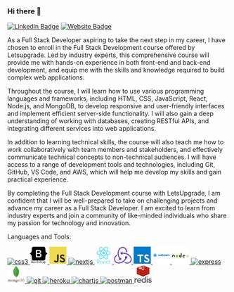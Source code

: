 ### Hi there 👋
[![Linkedin Badge](https://img.shields.io/badge/-Abhishek-blue?style=flat-square&logo=Linkedin&logoColor=white&link=https://www.linkedin.com/in/aakash--01629954/)](https://www.linkedin.com/in/abhishek-bafna-600b581b2/)
[![Website Badge](https://img.shields.io/badge/StackOverflow-Abhishek-yellow)](https://stackoverflow.com/users/21156764/abhishek-jain)

As a Full Stack Developer aspiring to take the next step in my career, I have chosen to enroll in the Full Stack Development course offered by Letsupgrade. Led by industry experts, this comprehensive course will provide me with hands-on experience in both front-end and back-end development, and equip me with the skills and knowledge required to build complex web applications.

Throughout the course, I will learn how to use various programming languages and frameworks, including HTML, CSS, JavaScript, React, Node.js, and MongoDB, to develop responsive and user-friendly interfaces and implement efficient server-side functionality. I will also gain a deep understanding of working with databases, creating RESTful APIs, and integrating different services into web applications.

In addition to learning technical skills, the course will also teach me how to work collaboratively with team members and stakeholders, and effectively communicate technical concepts to non-technical audiences. I will have access to a range of development tools and technologies, including Git, GitHub, VS Code, and AWS, which will help me develop my skills and gain practical experience.

By completing the Full Stack Development course with LetsUpgrade, I am confident that I will be well-prepared to take on challenging projects and advance my career as a Full Stack Developer. I am excited to learn from industry experts and join a community of like-minded individuals who share my passion for technology and innovation.








Languages and Tools: 

   <a href="https://www.w3schools.com/css/" target="_blank" rel="noreferrer">
        <img src="https://cdn.pwskills.com/assets/uploads/master_tool_images/17da1970-68ae-49f9-9864-5344016d1e84.png"alt="css3" />
    </a>
<a href="https://getbootstrap.com" target="_blank" rel="noreferrer">
        <img src="https://raw.githubusercontent.com/devicons/devicon/master/icons/bootstrap/bootstrap-plain-wordmark.svg" alt="bootstrap" width="40" height="40" />
    </a>
    
 <a href="https://developer.mozilla.org/en-US/docs/Web/JavaScript" target="_blank" rel="noreferrer">
        <img src="https://raw.githubusercontent.com/devicons/devicon/master/icons/javascript/javascript-original.svg" alt="javascript" width="40" height="40" />
    </a>
    
   <a href="https://nextjs.org/" target="_blank" rel="noreferrer">
        <img src="https://cdn.worldvectorlogo.com/logos/nextjs-2.svg" alt="nextjs" width="40" height="40" />
    </a>
    
<a href="https://reactjs.org/" target="_blank" rel="noreferrer">
        <img src="https://raw.githubusercontent.com/devicons/devicon/master/icons/react/react-original-wordmark.svg" alt="react" width="40" height="40" />
    </a>
  <a href="https://redux.js.org" target="_blank" rel="noreferrer">
     <img src="https://raw.githubusercontent.com/devicons/devicon/master/icons/redux/redux-original.svg" alt="redux" width="40" height="40" />
   </a>
   
   <a href="https://www.typescriptlang.org/" target="_blank" rel="noreferrer">
        <img src="https://raw.githubusercontent.com/devicons/devicon/master/icons/typescript/typescript-original.svg" alt="typescript" width="40" height="40" />
    </a>
  
   <a href="https://webpack.js.org" target="_blank" rel="noreferrer">
        <img src="https://raw.githubusercontent.com/devicons/devicon/d00d0969292a6569d45b06d3f350f463a0107b0d/icons/webpack/webpack-original-wordmark.svg" alt="webpack" width="40" height="40"   />
    </a>
    
<a href="https://nodejs.org" target="_blank" rel="noreferrer">
        <img src="https://raw.githubusercontent.com/devicons/devicon/master/icons/nodejs/nodejs-original-wordmark.svg" alt="nodejs" width="40" height="40" />
        
  <a href="https://expressjs.com" target="_blank" rel="noreferrer">
        <img src="https://tse1.mm.bing.net/th?id=OIP.YKij9U7gEHf7W2CR7aCGbQHaDs&pid=Api&P=0" alt="express" width="50" height="40" />
    </a>
<a href="https://www.mongodb.com/" target="_blank" rel="noreferrer">
        <img src="https://raw.githubusercontent.com/devicons/devicon/master/icons/mongodb/mongodb-original-wordmark.svg" alt="mongodb" width="40" height="40" />
    </a>
        
 <a href="https://git-scm.com/" target="_blank" rel="noreferrer">
        <img src="https://www.vectorlogo.zone/logos/git-scm/git-scm-icon.svg" alt="git" width="40" height="40" />
    </a>
        
  <a href="https://heroku.com" target="_blank" rel="noreferrer">
        <img src="https://www.vectorlogo.zone/logos/heroku/heroku-icon.svg" alt="heroku" width="40" height="40" />
    </a>
        
   <a href="https://www.chartjs.org" target="_blank" rel="noreferrer">
        <img src="https://www.chartjs.org/media/logo-title.svg" alt="chartjs" width="40" height="40" />
    </a>
        
  <a href="https://postman.com" target="_blank" rel="noreferrer">
        <img src="https://www.vectorlogo.zone/logos/getpostman/getpostman-icon.svg" alt="postman" width="40" height="40" />
    </a>
        
 <a href="https://redis.io" target="_blank" rel="noreferrer">
        <img src="https://raw.githubusercontent.com/devicons/devicon/master/icons/redis/redis-original-wordmark.svg" alt="redis" width="40" height="40" />
    </a>
    

<!--
**Abhishekj234/Abhishekj234** is a ✨ _special_ ✨ repository because its `README.md` (this file) appears on your GitHub profile.

Here are some ideas to get you started:

- 🔭 I’m currently working on ...
- 🌱 I’m currently learning ...
- 👯 I’m looking to collaborate on ...
- 🤔 I’m looking for help with ...
- 💬 Ask me about ...
- 📫 How to reach me: ...
- 😄 Pronouns: ...
- ⚡ Fun fact: ...
-->
